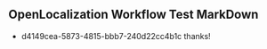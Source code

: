 ## OpenLocalization Workflow Test MarkDown
* d4149cea-5873-4815-bbb7-240d22cc4b1c thanks!

<!--HONumber=Jul16_HO5-->


